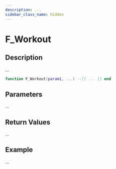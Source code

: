 ```yaml
---
description: ...
sidebar_class_name: hidden
---
```


# F_Workout

## Description

...

```lua
function F_Workout(param1, ...) --[[ ... ]] end
```

## Parameters

...

## Return Values

...

## Example

...

